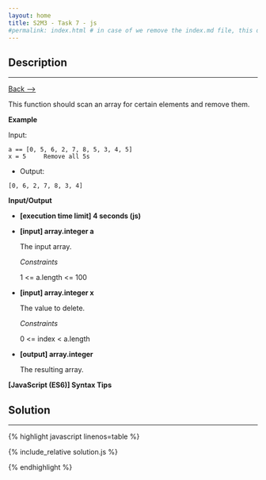 ```yaml
---
layout: home
title: S2M3 - Task 7 - js
#permalink: index.html # in case of we remove the index.md file, this doc will be the index page
---
```


<div class="row">
<div class="columnStmt" markdown="1">

##  Description
------

[Back --> ](../README.md)

This function should scan an array for certain elements and remove them.

**Example**

Input:

```
a == [0, 5, 6, 2, 7, 8, 5, 3, 4, 5]
x = 5     Remove all 5s
```

-   Output:

```
[0, 6, 2, 7, 8, 3, 4]
```

**Input/Output**

* **[execution time limit] 4 seconds (js)**

* **[input] array.integer a**

    The input array.

    *Constraints*

    1 <= a.length <= 100

* **[input] array.integer x**

    The value to delete.

    *Constraints*

    0 <= index < a.length

* **[output] array.integer**

    The resulting array.

**[JavaScript (ES6)] Syntax Tips**

</div>
<div class="columnSol" markdown="1">

## Solution
------

{% highlight javascript linenos=table %}

{% include_relative solution.js %}

{% endhighlight %}

</div>
</div>